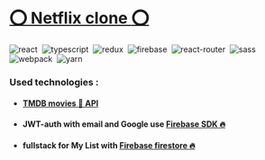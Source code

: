 # [:o: Netflix clone :o:](https://netflix-clone-7f556.web.app/)

![react](https://img.shields.io/badge/react-blue.svg?style=flat&logo=react&logoColor=white)&nbsp;
![typescript](https://img.shields.io/badge/typescript-%231572B6.svg?style=flat&logo=typescript&logoColor=white)&nbsp;
![redux](https://img.shields.io/badge/redux-%23593d88.svg?style=flat&logo=redux&logoColor=white)&nbsp;
![firebase](https://img.shields.io/badge/firebase-%23323330?style=flat&logo=Firebase&logoColor=#FFCA28)&nbsp;
![react-router](https://img.shields.io/badge/react_router-CA4245?style=flat&logo=react-router&logoColor=white)&nbsp;
![sass](https://img.shields.io/badge/SASS-hotpink.svg?style=flat&logo=sass&logoColor=white)&nbsp;
![webpack](https://img.shields.io/badge/webpack-%238DD6F9.svg?style=flat&logo=webpack&logoColor=black)&nbsp;
![yarn](https://img.shields.io/badge/yarn-%232C8EBB.svg?style=flat&logo=yarn&logoColor=white)&nbsp;

### Used technologies :

-   #### [TMDB movies :movie_camera: API](https://www.themoviedb.org)
-   #### JWT-auth with email and Google use [Firebase SDK :fire:](https://firebase.google.com)
-   #### fullstack for My List with [Firebase firestore :fire:](https://firebase.google.com)
